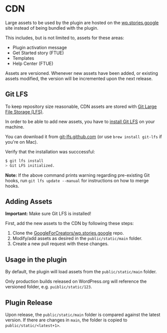 # CDN

Large assets to be used by the plugin are hosted on the [wp.stories.google](https://wp.stories.google) site instead of being bundled with the plugin.

This includes, but is not limited to, assets for these areas:

* Plugin activation message
* Get Started story (FTUE)
* Templates
* Help Center (FTUE)

Assets are versioned. Whenever new assets have been added, or existing assets modified, the version will be incremented upon the next release.

## Git LFS

To keep repository size reasonable, CDN assets are stored with [Git Large File Storage (LFS)](https://docs.github.com/en/github/managing-large-files/about-git-large-file-storage).

In order to be able to add new assets, you have to [install Git LFS](https://docs.github.com/en/github/managing-large-files/installing-git-large-file-storage) on your machine.

You can download it from [git-lfs.github.com](https://git-lfs.github.com/) (or use `brew install git-lfs` if you're on Mac).

Verify that the installation was succcessful:

```bash
$ git lfs install
> Git LFS initialized.
```

**Note:** If the above command prints warning regarding pre-existing Git hooks, run `git lfs update --manual` for instructions on how to merge hooks.

## Adding Assets

**Important:** Make sure Git LFS is installed!

First, add the new assets to the CDN by following these steps:

1. Clone the [GoogleForCreators/wp.stories.google](https://github.com/GoogleForCreators/wp.stories.google) repo.
2. Modify/add assets as desired in the `public/static/main` folder.
3. Create a new pull request with these changes.

## Usage in the plugin

By default, the plugin will load assets from the `public/static/main` folder.

Only production builds released on WordPress.org will reference the versioned folder, e.g. `puiblic/static/123`.

## Plugin Release

Upon release, the `public/static/main` folder is compared against the latest version.
If there are changes in `main`, the folder is copied to `public/static/<latest+1>`.
